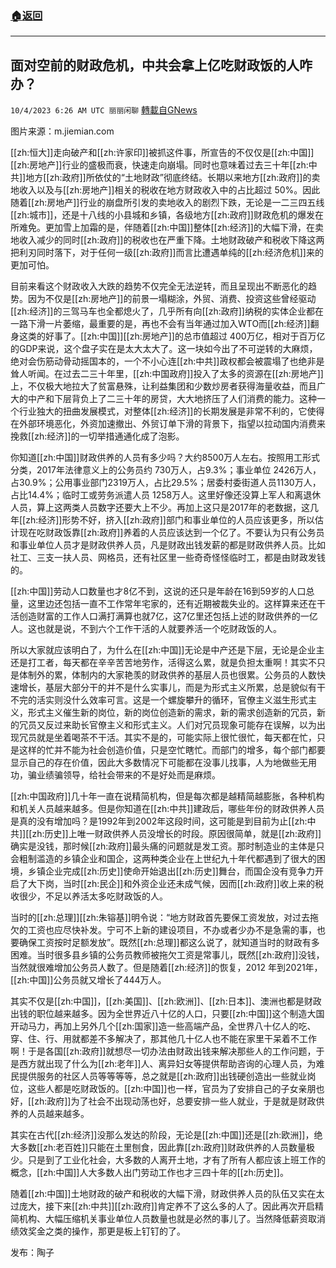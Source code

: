 ###  [:house:返回](README.md)
---


## 面对空前的财政危机，中共会拿上亿吃财政饭的人咋办？
`10/4/2023 6:26 AM UTC 丽丽闲聊` [轉載自GNews](https://gnews.org/articles/1779350)

图片来源：m.jiemian.com

[[zh:恒大]]走向破产和[[zh:许家印]]被抓这件事，所宣告的不仅仅是[[zh:中国]][[zh:房地产]]行业的盛极而衰，快速走向崩塌。同时也意味着过去三十年[[zh:中共]]地方[[zh:政府]]所依仗的“土地财政”彻底终结。长期以来地方[[zh:政府]]的卖地收入以及与[[zh:房地产]]相关的税收在地方财政收入中的占比超过 50%。因此随着[[zh:房地产]]行业的崩盘所引发的卖地收入的剧烈下跌，无论是一二三四五线[[zh:城市]]，还是十八线的小县城和乡镇，各级地方[[zh:政府]]财政危机的爆发在所难免。更加雪上加霜的是，伴随着[[zh:中国]]整体[[zh:经济]]的大幅下滑，在卖地收入减少的同时[[zh:政府]]的税收也在严重下降。土地财政破产和税收下降这两把利刃同时落下，对于任何一级[[zh:政府]]而言比遭遇单纯的[[zh:经济危机]]来的更加可怕。

目前来看这个财政收入大跌的趋势不仅完全无法逆转，而且呈现出不断恶化的趋势。因为不仅是[[zh:房地产]]的前景一塌糊涂，外贸、消费、投资这些曾经驱动[[zh:经济]]的三驾马车也全都熄火了，几乎所有向[[zh:政府]]纳税的实体企业都在一路下滑一片萎缩，最重要的是，再也不会有当年通过加入WTO而[[zh:经济]]翻身这类的好事了。[[zh:中国]][[zh:房地产]]的总市值超过 400万亿，相对于百万亿的GDP来说，这个盘子实在是太大太大了。这一块如今出了不可逆转的大麻烦，绝对会伤筋动骨动摇国本的，一个不小心连[[zh:中共]]政权都会被震塌了也绝非是耸人听闻。在过去二三十年里，[[zh:中国政府]]投入了太多的资源在[[zh:房地产]]上，不仅极大地拉大了贫富悬殊，让利益集团和少数炒房者获得海量收益，而且广大的中产和下层背负上了二三十年的房贷，大大地挤压了人们消费的能力。这种一个行业独大的扭曲发展模式，对整体[[zh:经济]]的长期发展是非常不利的，它使得在外部环境恶化，外资加速撤出、外贸订单下滑的背景下，指望以拉动国内消费来挽救[[zh:经济]]的一切举措通通化成了泡影。

你知道[[zh:中国]]财政供养的人员有多少吗？大约8500万人左右。按照用工形式分类，2017年法律意义上的公务员约 730万人，占9.3%；事业单位 2426万人，占30.9%；公用事业部门2319万人，占比29.5%；居委村委街道人员1130万人，占比14.4%；临时工或劳务派遣人员 1258万人。这里好像还没算上军人和离退休人员，算上这两类人员数字还要大上不少。再加上这只是2017年的老数据，这几年[[zh:经济]]形势不好，挤入[[zh:政府]]部门和事业单位的人员应该更多，所以估计现在吃财政饭靠[[zh:政府]]养着的人员应该达到一个亿了。不要认为只有公务员和事业单位人员才是财政供养人员，凡是财政出钱发薪的都是财政供养人员。比如社工、三支一扶人员、网格员，还有社区里一些奇奇怪怪临时工，都是由财政发钱的。

[[zh:中国]]劳动人口数量也才8亿不到，这说的还只是年龄在16到59岁的人口总量，这里边还包括一直不工作常年宅家的，还有近期被裁失业的。这样算来还在干活创造财富的工作人口满打满算也就7亿，这7亿里还包括上述的财政供养的一亿人。这也就是说，不到六个工作干活的人就要养活一个吃财政饭的人。

所以大家就应该明白了，为什么在[[zh:中国]]无论是中产还是下层，无论是企业主还是打工者，每天都在辛辛苦苦地劳作，活得这么累，就是负担太重啊！其实不只是体制外的累，体制内的大家艳羡的财政供养的基层人员也很累。公务员的人数快速增长，基层大部分干的并不是什么实事儿，而是为形式主义所累，总是貌似有干不完的活实则没什么效率可言。这是一个螺旋攀升的循环，官僚主义滋生形式主义，形式主义催生新的岗位，新的岗位创造新的需求，新的需求创造新的冗员，新的冗员又反过来助长官僚主义和形式主义。人们对冗员现象可能存在误解，以为出现冗员就是坐着喝茶不干活。其实不是的，可能实际上很忙很忙，每天都在忙，只是这样的忙并不能为社会创造价值，只是空忙瞎忙。而部门的增多，每个部门都要显示自己的存在价值，因此大多数情况下可能都在没事儿找事，人为地做些无用功，骗业绩骗领导，给社会带来的不是好处而是麻烦。

[[zh:中国政府]]几十年一直在说精简机构，但是每次都是越精简越膨胀，各种机构和机关人员越来越多。但是你知道在[[zh:中共]]建政后，哪些年份的财政供养人员是真的没有增加吗？是1992年到2002年这段时间，这可能是到目前为止[[zh:中共]][[zh:历史]]上唯一财政供养人员没增长的时段。原因很简单，就是[[zh:政府]]确实是没钱，那时候[[zh:政府]]最头痛的问题就是发工资。那时制造业的主体是只会粗制滥造的乡镇企业和国企，这两种类企业在上世纪九十年代都遇到了很大的困境，乡镇企业完成[[zh:历史]]使命开始退出[[zh:历史]]舞台，而国企没有竞争力开启了大下岗，当时[[zh:民企]]和外资企业还未成气候，因而[[zh:政府]]收上来的税收很少，不足以养活太多吃财政饭的人。

当时的[[zh:总理]][[zh:朱镕基]]明令说：“地方财政首先要保工资发放，对过去拖欠的工资也应尽快补发。宁可不上新的建设项目，不办或者少办不是急需的事，也要确保工资按时足额发放”。既然[[zh:总理]]都这么说了，就知道当时的财政有多困难。当时很多县乡镇的公务员教师被拖欠工资是常事儿，既然[[zh:政府]]没钱，当然就很难增加公务员人数了。但是随着[[zh:经济]]的恢复，2012 年到2021年，[[zh:中国]]公务员就又增长了444万人。

其实不仅是[[zh:中国]]，[[zh:美国]]、[[zh:欧洲]]、[[zh:日本]]、澳洲也都是财政出钱的职位越来越多。因为全世界近八十亿的人口，只要[[zh:中国]]这个制造大国开动马力，再加上另外几个[[zh:国家]]造一些高端产品，全世界八十亿人的吃、穿、住、行、用就都差不多解决了，那其他几十亿人也不能在家里干呆着不工作啊！于是各国[[zh:政府]]就想尽一切办法由财政出钱来解决那些人的工作问题，于是西方就出现了什么为[[zh:老年]]人、离异妇女等提供帮助咨询的心理人员，为难民提供服务的社区人员等等等等，总之就是[[zh:政府]]出钱硬创造出一些就业岗位，这些人都是吃财政饭的。[[zh:中国]]也一样，官员为了安排自己的子女亲朋也好，[[zh:政府]]为了社会不出现动荡也好，总要安排一些人就业，于是就是财政供养的人员越来越多。

其实在古代[[zh:经济]]没那么发达的阶段，无论是[[zh:中国]]还是[[zh:欧洲]]，绝大多数[[zh:老百姓]]只能在土里刨食，因此靠[[zh:政府]]财政供养的人员数量极少。只是到了工业化社会，大多数的人离开土地，才有了所有人都应该上班工作的概念，[[zh:中国]]人大多数人出门劳动工作也才三四十年的[[zh:历史]]。

随着[[zh:中国]]土地财政的破产和税收的大幅下滑，财政供养人员的队伍又实在太过庞大，接下来[[zh:中共]][[zh:政府]]肯定养不了这么多的人了。因此再次开启精简机构、大幅压缩机关事业单位人员数量也就是必然的事儿了。当然降低薪资取消绩效奖金之类的操作，那更是板上钉钉的了。

发布：陶子

